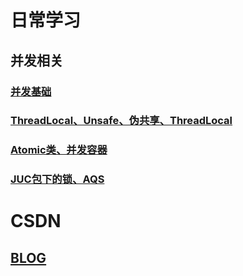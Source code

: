 
# 日常学习
 ## 并发相关
  ### [并发基础](./docs/并发/并发基础.md)
  ### [ThreadLocal、Unsafe、伪共享、ThreadLocal](./docs/并发/ThreadLocal:Unsafe:伪共享:ThreadLocalRandom.md)
  ### [Atomic类、并发容器](./docs/并发/Atomic:并发容器.md)
  ### [JUC包下的锁、AQS](./docs/并发/JUC包下的锁.md)
  
 
# CSDN
 ## [BLOG](https://blog.csdn.net/elpsycongr00)

